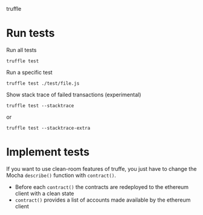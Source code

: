truffle

# Run tests

Run all tests

    truffle test

Run a specific test

    truffle test ./test/file.js

Show stack trace of failed transactions (experimental)

    truffle test --stacktrace

or

    truffle test --stacktrace-extra

# Implement tests

If you want to use clean-room features of truffe, you just have to change the Mocha `describe()` function with `contract()`.
- Before each `contract()` the contracts are redeployed to the ethereum client with a clean state
- `contract()` provides a list of accounts made available by the ethereum client
